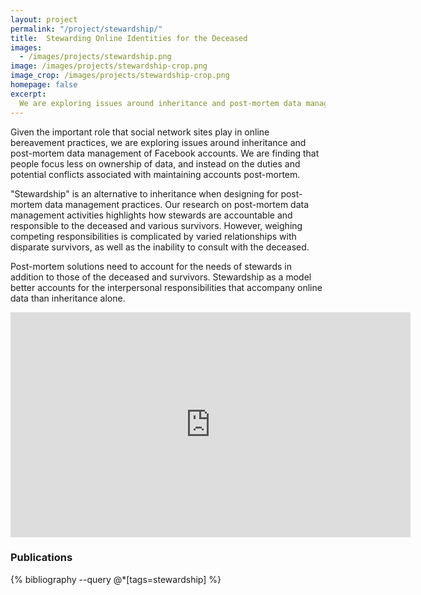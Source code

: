```yaml
---
layout: project
permalink: "/project/stewardship/"
title:  Stewarding Online Identities for the Deceased
images:
  - /images/projects/stewardship.png
image: /images/projects/stewardship-crop.png
image_crop: /images/projects/stewardship-crop.png
homepage: false
excerpt:
  We are exploring issues around inheritance and post-mortem data management of Facebook accounts. We are finding that people focus less on ownership of data, and instead on the duties and potential conflicts associated with maintaining accounts post-mortem. "Stewardship" is an alternative to inheritance when designing for post-mortem data management practices.
---
```


Given the important role that social network sites play in online bereavement practices, we are exploring issues around inheritance and post-mortem data management of Facebook accounts. We are finding that people focus less on ownership of data, and instead on the duties and potential conflicts associated with maintaining accounts post-mortem.

"Stewardship" is an alternative to inheritance when designing for post-mortem data management practices. Our research on post-mortem data management activities highlights how stewards are accountable and responsible to the deceased and various survivors. However, weighing competing responsibilities is complicated by varied relationships with disparate survivors, as well as the inability to consult with the deceased.

Post-mortem solutions need to account for the needs of stewards in addition to those of the deceased and survivors. Stewardship as a model better accounts for the interpersonal responsibilities that accompany online data than inheritance alone.

<iframe src="https://player.vimeo.com/video/87832501?color=ffffff" width="640" height="360" frameborder="0" webkitallowfullscreen mozallowfullscreen allowfullscreen></iframe>


### Publications
{% bibliography --query @*[tags=stewardship] %}
